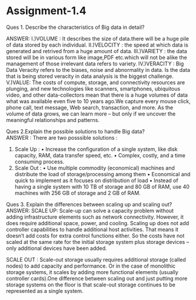 # Assignment-1.4
Ques 1. Describe the characteristics of Big data in detail?

ANSWER:
I.)VOLUME : It describes the size of data.there will be a huge pile of data stored by each individual.
II.)VELOCITY : the speed at which data is generated and retrived from a huge amount of data.
III.)VARIETY : the data stored will be in various form like image,PDF etc.which will not be alike the management of those irrelevant data
              refers to variety.
IV.)VERACITY : Big Data Veracity refers to the biases, noise and abnormality in data. Is the data that is being stored
              veracity in data analysis is the biggest challenge. 
V.)VALUE: The costs of compute, storage, and connectivity resources are plunging, and new technologies like scanners, smartphones, 
          ubiquitous video, and other data-collectors mean that there is a huge volumes of data  what was available even five 
          to 10 years ago.We capture every mouse click, phone call, text message, Web search, transaction, and more. As the volume 
          of data grows, we can learn more – but only if we uncover the meaningful relationships and patterns.
              
              
Ques 2.Explain the possible solutions to handle Big data?   
 ANSWER :
 There are two posssible solutions :
 1. Scale Up :
• Increase the configuration of a single system, like disk capacity, RAM, data transfer
speed, etc.
• Complex, costly, and a time consuming process.
2. Scale Out :
• Use multiple commodity (economical) machines and distribute the load of
  storage/processing among them
• Economical and quick to implement as it focuses on distribution of load
• Instead of having a single system with 10 TB of storage and 80 GB of RAM, use 40
  machines with 256 GB of storage and 2 GB of RAM.
    

Ques 3. Explain the differences between scaling up and scaling out?
ANSWER: 
SCALE UP: Scale-up can solve a capacity problem without adding infrastructure elements such as network connectivity. However, it does
require additional space, power, and cooling. Scaling up does not add controller capabilities to handle additional host activities.
That means it doesn’t add costs for extra control functions either.
So the costs have not scaled at the same rate for the initial storage system plus storage devices – only additional devices have been
added.
 
SCALE OUT : Scale-out storage usually requires additional storage (called nodes) to add capacity and performance. Or in the case of 
monolithic storage systems, it scales by adding more functional elements (usually controller cards).One difference between scaling
out and just putting more storage systems on the floor is that scale-out storage continues to be represented as a single system.
